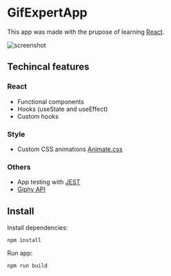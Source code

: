 # GifExpertApp
This app was made with the prupose of learning [React](https://es.reactjs.org/).

![screenshot](https://i.imgur.com/hNJGCNa.png)

## Techincal features

### React
- Functional components
- Hooks (useState and useEffect)
- Custom hooks

### Style
- Custom CSS animations [Animate.css](https://animate.style/)

### Others
- App testing with [JEST](https://jestjs.io/)
- [Giphy API](https://developers.giphy.com/)

## Install
Install dependencies:
```
npm install
```

Run app:
```
npm run build
```
